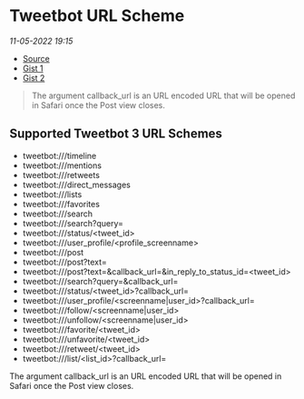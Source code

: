 # Tweetbot URL Scheme

*11-05-2022 19:15* 

- [Source](https://tapbots.net/tweetbot3/support/url-schemes/)
- [Gist 1](https://gist.github.com/extratone/2902e4615afd47d5746dca34e8be362b)
- [Gist 2](https://gist.github.com/extratone/87eadaf96d13b7bef8eaa2565414d257)

> The argument callback_url is an URL encoded URL that will be opened in Safari once the Post view closes.
## Supported Tweetbot 3 URL Schemes

-   tweetbot://<screenname>/timeline
-   tweetbot://<screenname>/mentions
-   tweetbot://<screenname>/retweets
-   tweetbot://<screenname>/direct\_messages
-   tweetbot://<screenname>/lists
-   tweetbot://<screenname>/favorites
-   tweetbot://<screenname>/search
-   tweetbot://<screenname>/search?query=<text>
-   tweetbot://<screenname>/status/<tweet\_id>
-   tweetbot://<screenname>/user\_profile/<profile\_screenname>
-   tweetbot://<screenname>/post
-   tweetbot://<screenname>/post?text=<text>
-   tweetbot://<screenname>/post?text=<text>&callback\_url=<url>&in\_reply\_to\_status\_id=<tweet\_id>
-   tweetbot://<screenname>/search?query=<text>&callback\_url=<url>
-   tweetbot://<screenname>/status/<tweet\_id>?callback\_url=<url>
-   tweetbot://<screenname>/user\_profile/<screenname|user\_id>?callback\_url=<url>
-   tweetbot://<screenname>/follow/<screenname|user\_id>
-   tweetbot://<screenname>/unfollow/<screenname|user\_id>
-   tweetbot://<screenname>/favorite/<tweet\_id>
-   tweetbot://<screenname>/unfavorite/<tweet\_id>
-   tweetbot://<screenname>/retweet/<tweet\_id>
-   tweetbot://<screenname>/list/<list\_id>?callback\_url=<url>

The argument callback\_url is an URL encoded URL that will be opened in Safari once the Post view closes.